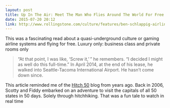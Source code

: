 ```yaml
---
layout: post
title: Up In The Air: Meet The Man Who Flies Around The World For Free
date: 2015-07-20 20:12
link: http://www.rollingstone.com/culture/features/ben-schlappig-airlines-fly-free-20150720
---
```


This was a fascinating read about a quasi-underground culture or gaming airline systems and flying for free.  Luxury only: business class and private rooms only

> “At that point, I was like, ‘Screw it,’ ” he remembers. “I decided I might as well do this full-time.” In April 2014, at the end of his lease, he walked into Seattle-Tacoma International Airport. He hasn’t come down since.

​This article reminded me of the [Hitch 50](http://www.hitch50.com/) blog from years ago. Back in 2006, Scotty and Fiddy embarked on an adventure to visit the capitals of all 50 states in 50 days. Solely through hitchhiking. That was a fun tale to watch in real time
